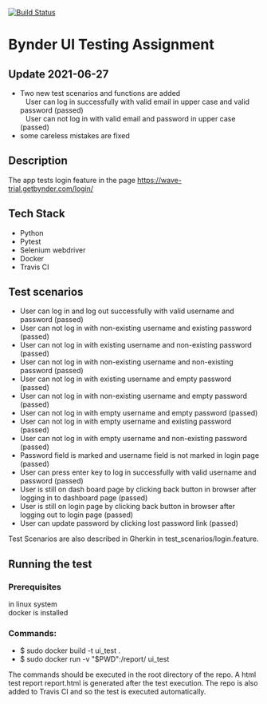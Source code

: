 [![Build Status](https://travis-ci.com/zachwang1992/UI_testing.svg?branch=master)](https://travis-ci.com/zachwang1992/UI_testing)
# Bynder UI Testing Assignment
## Update 2021-06-27
- Two new test scenarios and functions are added  
&ensp; User can log in successfully with valid email in upper case and valid password (passed)  
&ensp; User can not log in with valid email and password in upper case (passed)
- some careless mistakes are fixed

## Description
The app tests login feature in the page https://wave-trial.getbynder.com/login/


## Tech Stack
- Python  
- Pytest  
- Selenium webdriver  
- Docker
- Travis CI

## Test scenarios
- User can log in and log out successfully with valid username and password (passed)
- User can not log in with non-existing username and existing password (passed)
- User can not log in with existing username and non-existing password (passed)
- User can not log in with non-existing username and non-existing password (passed)
- User can not log in with existing username and empty password (passed)
- User can not log in with non-existing username and empty password (passed)
- User can not log in with empty username and empty password (passed)
- User can not log in with empty username and existing password (passed)
- User can not log in with empty username and non-existing password (passed)
- Password field is marked and username field is not marked in login page (passed)
- User can press enter key to log in successfully with valid username and password (passed)
- User is still on dash board page by clicking back button in browser after logging in to dashboard page (passed)
- User is still on login page by clicking back button in browser after logging out to login page (passed)
- User can update password by clicking lost password link (passed)

Test Scenarios are also described in Gherkin in test_scenarios/login.feature.

## Running the test
### Prerequisites
in linux system  
docker is installed

### Commands:
- $ sudo docker build -t ui_test .
- $ sudo docker run -v "$PWD":/report/ ui_test

The commands should be executed in the root directory of the repo. A html test report report.html is generated after the
test execution. The repo is also added to Travis CI and so the test is executed automatically.
